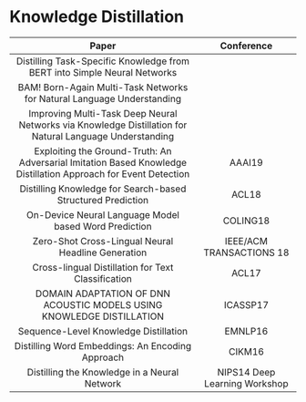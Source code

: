 # Knowledge Distillation

| Paper | Conference |
| :---: | :---: |
| Distilling Task-Specific Knowledge from BERT into Simple Neural Networks | |
| BAM! Born-Again Multi-Task Networks for Natural Language Understanding | |
|Improving Multi-Task Deep Neural Networks via Knowledge Distillation for Natural Language Understanding||
| Exploiting the Ground-Truth: An Adversarial Imitation Based Knowledge Distillation Approach for Event Detection | AAAI19 |
| Distilling Knowledge for Search-based Structured Prediction | ACL18 |
| On-Device Neural Language Model based Word Prediction | COLING18 |
| Zero-Shot Cross-Lingual Neural Headline Generation | IEEE/ACM TRANSACTIONS 18 |
| Cross-lingual Distillation for Text Classification | ACL17 |
| DOMAIN ADAPTATION OF DNN ACOUSTIC MODELS USING KNOWLEDGE DISTILLATION | ICASSP17 |
| Sequence-Level Knowledge Distillation | EMNLP16 |
| Distilling Word Embeddings: An Encoding Approach | CIKM16 |
| Distilling the Knowledge in a Neural Network | NIPS14 Deep Learning Workshop|


